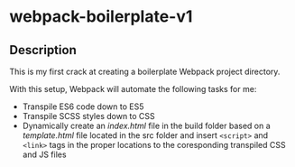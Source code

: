 # webpack-boilerplate-v1

## Description

This is my first crack at creating a boilerplate Webpack project directory.

With this setup, Webpack will automate the following tasks for me:

* Transpile ES6 code down to ES5
* Transpile SCSS styles down to CSS
* Dynamically create an _index.html_ file in the build folder based on a _template.html_ file located in the src folder and insert `<script>` and `<link>` tags in the proper locations to the coresponding transpiled CSS and JS files